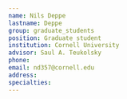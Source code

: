 ```yaml
---
name: Nils Deppe
lastname: Deppe
group: graduate_students
position: Graduate student
institution: Cornell University
advisor: Saul A. Teukolsky
phone:
email: nd357@cornell.edu
address:
specialties:
---
```

